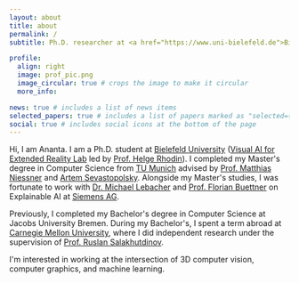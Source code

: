 ```yaml
---
layout: about
title: about
permalink: /
subtitle: Ph.D. researcher at <a href="https://www.uni-bielefeld.de">Bielefeld University</a>.

profile:
  align: right
  image: prof_pic.png
  image_circular: true # crops the image to make it circular
  more_info:

news: true # includes a list of news items
selected_papers: true # includes a list of papers marked as "selected={true}"
social: true # includes social icons at the bottom of the page
---
```


Hi, I am Ananta. I am a Ph.D. student at <a href="https://www.uni-bielefeld.de">Bielefeld University</a> (<a href="https://www.uni-bielefeld.de/fakultaeten/technische-fakultaet/arbeitsgruppen/visual-ai/">Visual AI for Extended Reality Lab</a> led by <a href="https://helge.rhodin.de">Prof. Helge Rhodin</a>). I completed my Master's degree in Computer Science from <a href="https://www.tum.de">TU Munich</a> advised by <a href="https://www.niessnerlab.org/members/matthias_niessner/profile.html">Prof. Matthias Niessner</a> and <a href="https://seva100.github.io/">Artem Sevastopolsky</a>. Alongside my Master's studies, I was fortunate to work with <a href="https://www.linkedin.com/in/dr-michael-lebacher-625a7b159/?originalSubdomain=de">Dr. Michael Lebacher</a> and <a href="https://mlo-lab.github.io/author/florian-buettner/">Prof. Florian Buettner</a> on Explainable AI at <a href="https://www.siemens.com/global/en.html">Siemens AG</a>.

Previously, I completed my Bachelor's degree in Computer Science at Jacobs University Bremen. During my Bachelor's, I spent a term abroad at <a href="https://www.cmu.edu/">Carnegie Mellon University</a>, where I did independent research under the supervision of <a href="https://www.cs.cmu.edu/~rsalakhu/">Prof. Ruslan Salakhutdinov</a>.

I'm interested in working at the intersection of 3D computer vision, computer graphics, and machine learning.

